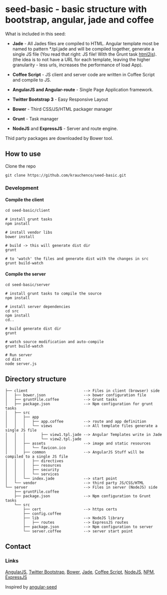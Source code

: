# seed-basic - basic structure with bootstrap, angular, jade and coffee

What is included in this seed:

* **Jade** - All Jades files are compiled to HTML. Angular template most be named to pattern
*.tpl.jade and will be compiled together, generate a single JS file (You read that right: JS file! With the Grunt task
[html2js](https://github.com/karlgoldstein/grunt-html2js)). (the idea is to not have a URL for each template,
leaving the higher granularity - less urls, increases the performance of load App).

* **Coffee Script** - JS client and server code are written in Coffee Script and compile to JS.

* **AngularJS and Angular-route** - Single Page Application framework.

* **Twitter Bootstrap 3** - Easy Responsive Layout

* **Bower** - Third CSS/JS/HTML packager manager

* **Grunt** - Task manager

* **NodeJS** and **ExpressJS** - Server and route engine.

Thid party packages are downloaded by Bower tool.

## How to use
Clone the repo
```
git clone https://github.com/krauchenco/seed-basic.git
```

### Development

#### Compile the client
```
cd seed-basic/client

# install grunt tasks
npm install

# install vendor libs
bower install

# build -> this will generate dist dir
grunt

# to 'watch' the files and generate dist with the changes in src
grunt build-watch
```

#### Compile the server
```
cd seed-basic/server

# install grunt tasks to compile the source
npm install

# install server dependencies
cd src
npm install
cd..

# build generate dist dir
grunt

# watch source modification and auto-compile
grunt build-watch

# Run server
cd dist
node server.js
```



## Directory structure
```
├── client                         --> Files in client (browser) side
│   ├── bower.json                 --> bower configuration file
│   ├── gruntFile.coffee           --> Grunt tasks
│   ├── package.json               --> Npm configuration for grunt tasks
│   ├── src
│   │   ├── app
│   │   │   ├── app.coffee         --> route and app definition
│   │   │   └── views              --> All template files generate a single JS file
│   │   │       ├── view1.tpl.jade --> Angular Templates write in Jade
│   │   │       └── view2.tpl.jade
│   │   ├── assets                 --> image and static resources
│   │   │   └── favicon.ico
│   │   ├── common                 --> AngularJS Stuff will be compiled to a single JS file
│   │   │   ├── directives
│   │   │   ├── resources
│   │   │   ├── security
│   │   │   └── services
│   │   └── index.jade             --> start point
│   └── vendor                     --> third party JS/CSS/HTML
└── server                         --> Files in server (NodeJS) side
    ├── gruntFile.coffee
    ├── package.json               --> Npm configuration to Grunt tasks
    └── src
        ├── cert                   --> https certs
        ├── config.coffee
        ├── lib                    --> NodeJS library
        │   ├── routes             --> ExpressJS routes
        ├── package.json           --> Npm configuration to server
        └── server.coffee          --> server start point
```

## Contact
### Links 
[AngularJS](http://angularjs.org/), [Twitter Bootstrap](http://getbootstrap.com/),
[Bower](https://github.com/bower/bower), [Jade](http://jade-lang.com/), [Coffee Script](http://coffeescript.org/),
[NodeJS](http://nodejs.org/), [NPM](https://github.com/bower/bower), [ExpressJS](http://expressjs.com)

Inspired by [angular-seed](https://github.com/angular/angular-seed)
